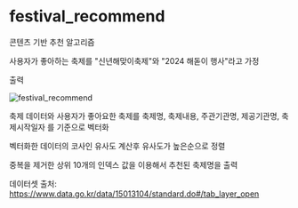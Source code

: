 # festival_recommend
콘텐츠 기반 추천 알고리즘

사용자가 좋아하는 축제를 "신년해맞이축제"와 "2024 해돋이 행사"라고 가정

출력 

![festival_recommend](https://github.com/leeseunghan713/festival_recommend/assets/127086663/3acb6234-bddb-4c92-b836-1714c6d6835d)

축제 데이터와 사용자가 좋아요한 축제를 축제명, 축제내용, 주관기관명, 제공기관명, 축제시작일자 를 기준으로 벡터화 

벡터화한 데이터의 코사인 유사도 계산후 유사도가 높은순으로 정렬

중복을 제거한 상위 10개의 인덱스 값을 이용해서 추천된 축제명을 출력

데이터셋 출처: https://www.data.go.kr/data/15013104/standard.do#/tab_layer_open
